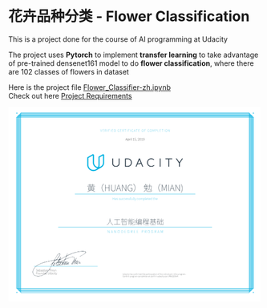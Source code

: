 # 花卉品种分类 - Flower Classification
[//]: # (Image References)

[image]: ./20190415-Certificate.png

This is a project done for the course of AI programming at Udacity

The project uses **Pytorch** to implement **transfer learning** to take advantage of pre-trained densenet161 model to do **flower classification**, where there are 102 classes of flowers in dataset

Here is the project file [Flower_Classifier-zh.ipynb](Flower_Classifier-zh.ipynb)  
Check out here   [Project Requirements](Project-README.md)

![alt text][image]
